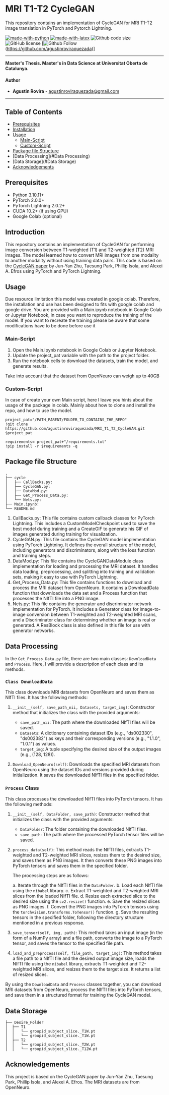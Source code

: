 # MRI T1-T2 CycleGAN
This repository contains an implementation of CycleGAN for MRI T1-T2 image translation in PyTorch and Pytorch Lightning.


[![made-with-python](https://img.shields.io/badge/Coded%20with-Python-21496b.svg?style=for-the-badge&logo=Python)](https://www.python.org/)
[![made-with-latex](https://img.shields.io/badge/Documented%20with-LaTeX-4c9843.svg?style=for-the-badge&logo=Latex)](https://www.latex-project.org/)
![Github code size](https://img.shields.io/github/languages/code-size/agustinroviraquezada/MRI_T1_T2_CycleGAN?style=for-the-badge&logo=Github)
![GitHub license](https://img.shields.io/github/license/agustinroviraquezada/MRI_T1_T2_CycleGAN?style=for-the-badge&logo=Github)
[![Github Follow](https://img.shields.io/github/followers/agustinroviraquezada?style=social&label=Follow)(https://github.com/agustinroviraquezada)]


***********

**Master's Thesis. Master's in Data Science at Universitat Oberta de Catalunya.**

#### Author
* **Agustin Rovira** - [agustinroviraquezada@gmail.com](mailto:agustinroviraquezada@gmail.com)


***********

## Table of Contents

- [Prerequisites](#prerequisites)
- [Installation](#Introduction)
- [Usage](#usage)
  - [Main-Script](#Main-Script)
  - [Custom-Script](#Custom-Script)
- [Package file Structure](#file-structure)
- [Data Processing](#Data Processing)
- [Data Storage](#Data Storage)
- [Acknowledgements](#Acknowledgements)

## Prerequisites

- Python 3.10.11+
- PyTorch 2.0.0+
- PyTorch Lightning 2.0.2+
- CUDA 10.2+ (if using GPU)
- Google Colab (optional)

## Introduction

This repository contains an implementation of CycleGAN for performing image conversion between T1-weighted (T1) and T2-weighted (T2) MRI images. The model learned how to convert MRI images from one modality to another modality without using training data pairs. This code is based on the [CycleGAN paper](https://arxiv.org/abs/1703.10593) by Jun-Yan Zhu, Taesung Park, Phillip Isola, and Alexei A. Efros using PyTorch and PyTorch Lightning.


## Usage
Due resource limitation this model was created in google colab. Therefore, the installation and use has been designed to fits with google colab and google drive. You are provided with a Main.ipynb notebook in Google Colab or Jupyter Notebook, in case you want to reproduce the training of the model. If you want to recreate the training please be aware that some modifications have to be done before use it

### Main-Script
1.  Open the Main.ipynb notebook in Google Colab or Jupyter Notebook.
2.  Update the project_pat variable with the path to the project folder.
3.  Run the notebook cells to download the datasets, train the model, and generate results.

Take into account that the dataset from OpenNeuro  can weigh up to 40GB 


### Custom-Script
In case of create your own Main script, here I leave you hints about the usage of the package in colab. Mainly about how to clone and install the repo, and how to use the model.

```
project_pat="/PATH_PARENT/FOLDER_TO_CONTAINS_THE_REPO"
!git clone https://github.com/agustinroviraquezada/MRI_T1_T2_CycleGAN.git  $project_pat

requirements= project_pat+"/requirements.txt"
!pip install -r $requirements -q
```

## Package file Structure
```
.
├── cycle
│   ├── CallBacks.py:
│   ├── CycleGAN.py: 
│   ├── DataMod.py:
│   ├── Get_Process_Data.py:
│   └── Nets.py:
├── Main.ipynb:
└── README.md
```


1. CallBacks.py: This file contains custom callback classes for PyTorch Lightning. This includes a CustomModelCheckpoint used to save the best model during training and a CreateGIF to generate his GIF of images generated during training for visualization.
2. CycleGAN.py: This file contains the CycleGAN model implementation using PyTorch Lightning. It defines the overall structure of the model, including generators and discriminators, along with the loss function and training steps.
3. DataMod.py: This file contains the CycleGANDataModule class implementation for loading and processing the MRI dataset. It handles data loading, preprocessing, and splitting into training and validation sets, making it easy to use with PyTorch Lightning.
4. Get_Process_Data.py: This file contains functions to download and process the MRI dataset from OpenNeuro. It contains a DownloadData function that downloads the data set and a Process function that processes the NIfTI file into a PNG image.
5. Nets.py: This file contains the generator and discriminator network implementation for PyTorch. It includes a Generator class for image-to-image conversion between T1-weighted and T2-weighted MRI scans, and a Discriminator class for determining whether an image is real or generated. A ResBlock class is also defined in this file for use with generator networks.


## Data Processing
In the `Get_Process_Data.py` file, there are two main classes: `DownloadData` and `Process`. Here, I will provide a description of each class and its methods.

### `Class DownloadData`

This class downloads MRI datasets from OpenNeuro and saves them as NIfTI files. It has the following methods:

1. `__init__(self, save_path_nii, Datasets, target_img)`: Constructor method that initializes the class with the provided arguments:
    - `save_path_nii`: The path where the downloaded NIfTI files will be saved.
    - `Datasets`: A dictionary containing dataset IDs (e.g., "ds002330", "ds002382") as keys and their corresponding versions (e.g., "1.1.0", "1.0.1") as values.
    - `target_img`: A tuple specifying the desired size of the output images (e.g., (128, 128)).

2. `Download_OpenNeuro(self)`: Downloads the specified MRI datasets from OpenNeuro using the dataset IDs and versions provided during initialization. It saves the downloaded NIfTI files in the specified folder.

### `Process` Class

This class processes the downloaded NIfTI files into PyTorch tensors. It has the following methods:

1. `__init__(self, DataFolder, save_path)`: Constructor method that initializes the class with the provided arguments:
    - `DataFolder`: The folder containing the downloaded NIfTI files.
    - `save_path`: The path where the processed PyTorch tensor files will be saved.

2. `process_data(self)`: This method reads the NIfTI files, extracts T1-weighted and T2-weighted MRI slices, resizes them to the desired size, and saves them as PNG images. It then converts these PNG images into PyTorch tensors and saves them in the specified folder.

   The processing steps are as follows:

   a. Iterate through the NIfTI files in the `DataFolder`.
   b. Load each NIfTI file using the `nibabel` library.
   c. Extract T1-weighted and T2-weighted MRI slices from the loaded NIfTI file.
   d. Resize each extracted slice to the desired size using the `cv2.resize()` function.
   e. Save the resized slices as PNG images.
   f. Convert the PNG images into PyTorch tensors using the `torchvision.transforms.ToTensor()` function.
   g. Save the resulting tensors in the specified folder, following the directory structure mentioned in a previous response.

3. `save_tensor(self, img, path)`: This method takes an input image (in the form of a NumPy array) and a file path, converts the image to a PyTorch tensor, and saves the tensor to the specified file path.

4. `load_and_preprocess(self, file_path, target_img)`: This method takes a file path to a NIfTI file and the desired output image size, loads the NIfTI file using the `nibabel` library, extracts T1-weighted and T2-weighted MRI slices, and resizes them to the target size. It returns a list of resized slices.

By using the `DownloadData` and `Process` classes together, you can download MRI datasets from OpenNeuro, process the NIfTI files into PyTorch tensors, and save them in a structured format for training the CycleGAN model.

## Data Storage
```
├── Desire_Folder
│  ├── T1
│  │   └── groupid_subject_slice._T1W.pt
│  │   └── groupid_subject_slice._T1W.pt
│  ├── T2
│  │   └── groupid_subject_slice._T2W.pt
│  │   └── groupid_subject_slice._T12W.pt
```

## Acknowledgements
This project is based on the CycleGAN paper by Jun-Yan Zhu, Taesung Park, Phillip Isola, and Alexei A. Efros. The MRI datasets are from OpenNeuro.

